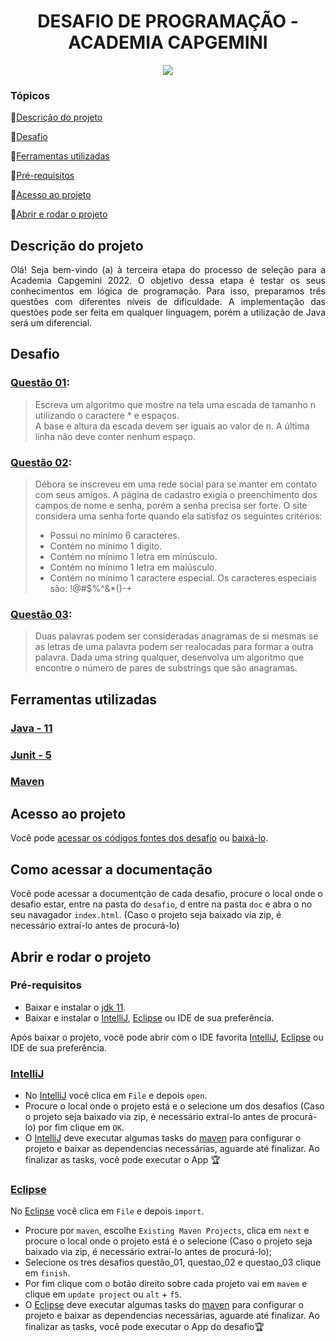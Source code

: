 <h1 align="center"> DESAFIO DE PROGRAMAÇÃO - ACADEMIA CAPGEMINI </h1>
<p align="center">
<img src="http://img.shields.io/static/v1?label=STATUS&message=EM%20DESENVOLVIMENTO&color=GREEN&style=for-the-badge"/>
</p>

### Tópicos 

:small_blue_diamond:[Descrição do projeto](#descrição-do-projeto)

:small_blue_diamond:[Desafio](#desafio)

:small_blue_diamond:[Ferramentas utilizadas](#ferramentas-utilizadas)

:small_blue_diamond:[Pré-requisitos](#pre-requisitos)

:small_blue_diamond:[Acesso ao projeto](#acesso-ao-projeto)

:small_blue_diamond:[Abrir e rodar o projeto](#abrir-e-rodar-o-projeto)

## Descrição do projeto

<p align="justify">
 Olá! Seja bem-vindo (a) à terceira etapa do processo de seleção para a Academia Capgemini 2022. O objetivo dessa etapa é testar os seus conhecimentos em lógica de programação. Para isso, preparamos três questões com diferentes níveis de dificuldade. A implementação das questões pode ser feita em qualquer linguagem, porém a utilização de Java será um diferencial.
</p>

## Desafio

### [Questão 01](https://github.com/LuanRLima/capgemini-academia-desafio-programacao/tree/master/questao_01):
>Escreva um algoritmo que mostre na tela uma escada de tamanho n utilizando o caractere * e espaços.<br> A base e altura da escada devem ser iguais ao valor de n. A última linha não deve conter nenhum espaço.

### [Questão 02](https://github.com/LuanRLima/capgemini-academia-desafio-programacao/tree/master/questao_02):

> Débora se inscreveu em uma rede social para se manter em contato com seus amigos. A página de cadastro exigia o preenchimento dos campos de nome e senha, porém a senha precisa ser forte. O site considera uma senha forte quando ela satisfaz os seguintes critérios:
> - Possui no mínimo 6 caracteres.
> - Contém no mínimo 1 digito.
> - Contém no mínimo 1 letra em minúsculo.
> - Contém no mínimo 1 letra em maiúsculo.
> - Contém no mínimo 1 caractere especial. Os caracteres especiais são: !@#$%^&*()-+

### [Questão 03](https://github.com/LuanRLima/capgemini-academia-desafio-programacao/tree/master/questao_03):

>Duas palavras podem ser consideradas anagramas de si mesmas se as letras de uma palavra podem ser realocadas para formar a outra palavra. Dada uma string qualquer, desenvolva um algoritmo que encontre o número de pares de substrings que são anagramas.

<div align="center">

  </div>


## Ferramentas utilizadas

<h3><a href="https://www.java.com"> Java - 11</a></h3>
<h3><a href="https://www.java.com"> Junit - 5</a></h3>
<h3><a href="https://www.java.com"> Maven</a></h3>






## Acesso ao projeto

Você pode [acessar os códigos fontes dos desafio](https://github.com/LuanRLima/capgemini-academia-desafio-programacao) ou [baixá-lo](https://github.com/LuanRLima/capgemini-academia-desafio-programacao/archive/refs/heads/master.zip).

## Como acessar a documentação

Você pode acessar a documentção de cada desafio, procure o local onde o desafio estar, entre na pasta do `desafio`, d entre na pasta `doc` e abra o no seu navagador `index.html`. (Caso o projeto seja baixado via zip, é necessário extraí-lo antes de procurá-lo)

## Abrir e rodar o projeto

### Pré-requisitos
- Baixar e instalar o [jdk 11](https://www.oracle.com/br/java/technologies/javase/jdk11-archive-downloads.html).
- Baixar e instalar o [IntelliJ](https://www.jetbrains.com/pt-br/idea), [Eclipse](https://www.eclipse.org/downloads) ou IDE de sua preferência. 

Após baixar o projeto, você pode abrir com o IDE favorita [IntelliJ](https://www.jetbrains.com/pt-br/idea), [Eclipse](https://www.eclipse.org/downloads) ou IDE de sua preferência.

### [IntelliJ](https://www.jetbrains.com/pt-br/idea)
- No [IntelliJ](https://www.jetbrains.com/pt-br/idea) você clica em `File` e depois `open`.
- Procure o local onde o projeto está e o selecione um dos desafios (Caso o projeto seja baixado via zip, é necessário extraí-lo antes de procurá-lo) por fim clique em `OK`.
- O [IntelliJ](https://www.jetbrains.com/pt-br/idea) deve executar algumas tasks do [maven](https://maven.apache.org) para configurar o projeto e baixar as dependencias necessárias, aguarde até finalizar. Ao finalizar as tasks, você pode executar o App 🏆

### [Eclipse](https://www.eclipse.org/downloads)
No [Eclipse](https://www.eclipse.org/downloads) você clica em `File` e depois `import`.
- Procure por `maven`, escolhe `Existing Maven Projects`, clica em `next` e procure o local onde o projeto está e o selecione (Caso o projeto seja baixado via zip, é necessário extraí-lo antes de procurá-lo);
- Selecione os tres desafios questão_01, questao_02 e questao_03 clique em `finish`.
- Por fim clique com o botão direito sobre cada projeto vai em `mavem` e clique em `update project` ou `alt` + `f5`. 
- O [Eclipse](https://www.eclipse.org/downloads) deve executar algumas tasks do [maven](https://maven.apache.org) para configurar o projeto e baixar as dependencias necessárias, aguarde até finalizar. Ao finalizar as tasks, você pode executar o App do desafio🏆
